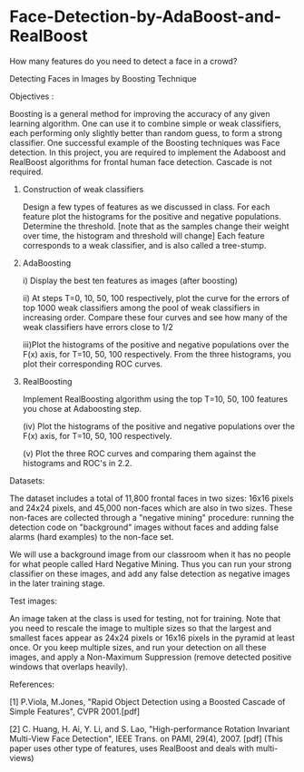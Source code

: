 # Face-Detection-by-AdaBoost-and-RealBoost
How many features do you need to detect a face in a crowd?

Detecting Faces in Images by Boosting Technique
 
 
Objectives : 

Boosting is a general method for improving the accuracy of any given learning algorithm. One can use it to combine simple or weak classifiers, each performing only slightly better than random guess,  to form a strong classifier. One successful example of the Boosting techniques was Face detection. In this project, you are required to implement the Adaboost and RealBoost algorithms for  frontal human face detection. Cascade is not required. 

1. Construction of weak classifiers

    Design a few types of features as we discussed in class. For each feature plot the histograms for the positive and negative populations. Determine the threshold. [note that as the samples change their weight over time, the histogram and threshold will change]
    Each feature corresponds to a weak classifier, and is also called a tree-stump. 

2. AdaBoosting

   i)  Display the best ten features as images (after boosting)

   ii) At steps T=0, 10, 50, 100 respectively, plot the curve for the errors of  top 1000 weak classifiers among the pool of weak classifiers in increasing order.  Compare these four curves  and see how many of the weak classifiers have errors close to 1/2
    
    iii)Plot the histograms of the  positive and negative populations over the F(x) axis, for T=10, 50, 100 respectively.
        From the three histograms, you plot their corresponding ROC curves.

3. RealBoosting

    Implement RealBoosting algorithm using the top T=10, 50, 100 features you chose at Adaboosting step.
    
   (iv) Plot the histograms of the positive and negative populations over the F(x) axis, for T=10, 50, 100 respectively. 

   (v)  Plot the three ROC curves and comparing them against the histograms and  ROC's in 2.2.



Datasets:

The dataset includes a total of 11,800 frontal faces in two sizes: 16x16 pixels and 24x24 pixels, and 45,000 non-faces which are also in two sizes. These non-faces are collected through a "negative mining" procedure: running the detection code on "background" images without faces and adding false alarms (hard examples) to the non-face set.
   
We will use a background image from our classroom when it has no people for what people called  Hard Negative Mining. Thus you can run your strong classifier on these images, and add any false detection as negative images in the later training stage.



Test images:
     
An image taken at the class is used for testing, not for training. Note that  you need to rescale the image to multiple sizes so that the largest and smallest faces appear as 24x24 pixels or 16x16 pixels in the pyramid at least once. Or you keep multiple sizes, and run your detection on all these images, and apply a Non-Maximum Suppression (remove detected positive windows that overlaps heavily).



References:

  [1] P.Viola, M.Jones, "Rapid Object Detection using a Boosted Cascade of Simple Features", CVPR 2001.[pdf]
  
  [2] C. Huang, H. Ai, Y. Li, and S. Lao, "High-performance Rotation Invariant Multi-View Face Detection", IEEE Trans. on PAMI, 29(4), 2007. [pdf]
      (This paper uses other type of features, uses RealBoost and deals with multi-views)
     

